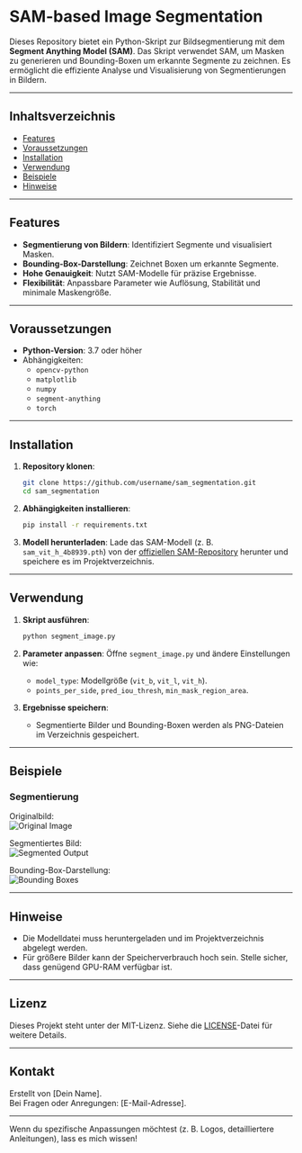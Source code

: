 

# **SAM-based Image Segmentation**

Dieses Repository bietet ein Python-Skript zur Bildsegmentierung mit dem **Segment Anything Model (SAM)**. Das Skript verwendet SAM, um Masken zu generieren und Bounding-Boxen um erkannte Segmente zu zeichnen. Es ermöglicht die effiziente Analyse und Visualisierung von Segmentierungen in Bildern.

---

## **Inhaltsverzeichnis**
- [Features](#features)
- [Voraussetzungen](#voraussetzungen)
- [Installation](#installation)
- [Verwendung](#verwendung)
- [Beispiele](#beispiele)
- [Hinweise](#hinweise)

---

## **Features**
- **Segmentierung von Bildern**: Identifiziert Segmente und visualisiert Masken.
- **Bounding-Box-Darstellung**: Zeichnet Boxen um erkannte Segmente.
- **Hohe Genauigkeit**: Nutzt SAM-Modelle für präzise Ergebnisse.
- **Flexibilität**: Anpassbare Parameter wie Auflösung, Stabilität und minimale Maskengröße.

---

## **Voraussetzungen**
- **Python-Version**: 3.7 oder höher
- Abhängigkeiten:
  - `opencv-python`
  - `matplotlib`
  - `numpy`
  - `segment-anything`
  - `torch`

---

## **Installation**

1. **Repository klonen**:
   ```bash
   git clone https://github.com/username/sam_segmentation.git
   cd sam_segmentation
   ```

2. **Abhängigkeiten installieren**:
   ```bash
   pip install -r requirements.txt
   ```

3. **Modell herunterladen**:
   Lade das SAM-Modell (z. B. `sam_vit_h_4b8939.pth`) von der [offiziellen SAM-Repository](https://github.com/facebookresearch/segment-anything) herunter und speichere es im Projektverzeichnis.

---

## **Verwendung**

1. **Skript ausführen**:
   ```bash
   python segment_image.py
   ```

2. **Parameter anpassen**:
   Öffne `segment_image.py` und ändere Einstellungen wie:
   - `model_type`: Modellgröße (`vit_b`, `vit_l`, `vit_h`).
   - `points_per_side`, `pred_iou_thresh`, `min_mask_region_area`.

3. **Ergebnisse speichern**:
   - Segmentierte Bilder und Bounding-Boxen werden als PNG-Dateien im Verzeichnis gespeichert.

---

## **Beispiele**

### **Segmentierung**
Originalbild:  
![Original Image](assets/classified_output_third_image.png)

Segmentiertes Bild:  
![Segmented Output](segmented_output.png)

Bounding-Box-Darstellung:  
![Bounding Boxes](segmented_with_boxes.png)

---

## **Hinweise**
- Die Modelldatei muss heruntergeladen und im Projektverzeichnis abgelegt werden.
- Für größere Bilder kann der Speicherverbrauch hoch sein. Stelle sicher, dass genügend GPU-RAM verfügbar ist.

---

## **Lizenz**
Dieses Projekt steht unter der MIT-Lizenz. Siehe die [LICENSE](LICENSE)-Datei für weitere Details.

---

## **Kontakt**
Erstellt von [Dein Name].  
Bei Fragen oder Anregungen: [E-Mail-Adresse].

---

Wenn du spezifische Anpassungen möchtest (z. B. Logos, detailliertere Anleitungen), lass es mich wissen!
